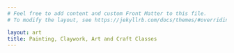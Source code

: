 ```yaml
---
# Feel free to add content and custom Front Matter to this file.
# To modify the layout, see https://jekyllrb.com/docs/themes/#overriding-theme-defaults

layout: art
title: Painting, Claywork, Art and Craft Classes
---
```

